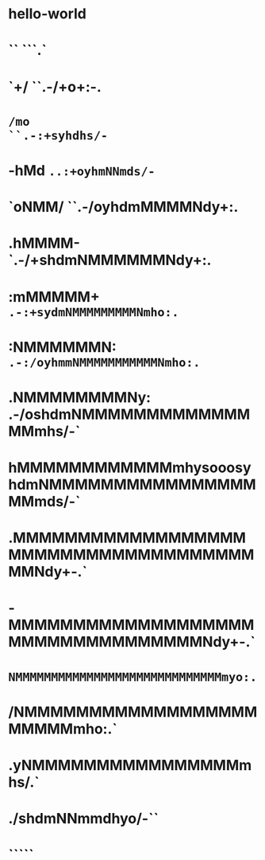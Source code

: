 # hello-world

#                                                                                                    
#                 ``                                                                        ```.`    
#               `+/                                                                 ``.-/+o+:-.      
#             `/mo                                                          ``.-:+syhdhs/-`          
#            -hMd                                                    `..:+oyhmNNmds/-`               
#          `oNMM/                                            ``.-/oyhdmMMMMNdy+:.                    
#         .hMMMM-                                     `.-/+shdmNMMMMMMNdy+:.                         
#        :mMMMMM+                             `.-:+sydmNMMMMMMMMMNmho:.`                             
#       :NMMMMMMN:                    `.-:/oyhmmNMMMMMMMMMMMNmho:.`                                  
#      .NMMMMMMMMNy:`          `.-/oshdmNMMMMMMMMMMMMMMMmhs/-`                                       
#      hMMMMMMMMMMMMmhysooosyhdmNMMMMMMMMMMMMMMMMMMmds/-`                                            
#     .MMMMMMMMMMMMMMMMMMMMMMMMMMMMMMMMMMMMMMMNdy+-.`                                                
#     -MMMMMMMMMMMMMMMMMMMMMMMMMMMMMMMMMMNdy+-.`                                                     
#     `NMMMMMMMMMMMMMMMMMMMMMMMMMMMMMmyo:.`                                                          
#      /NMMMMMMMMMMMMMMMMMMMMMMMmho:.`                                                               
#       .yNMMMMMMMMMMMMMMMMmhs/.`                                                                    
#         ./shdmNNmmdhyo/-``                                                                         
#              `````                                  
